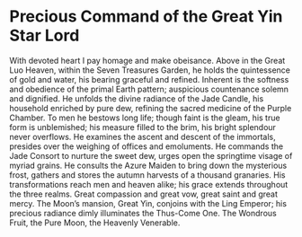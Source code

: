 # Precious Command of the Great Yin Star Lord

With devoted heart I pay homage and make obeisance. Above in the Great Luo Heaven, within the Seven Treasures Garden, he holds the quintessence of gold and water, his bearing graceful and refined. Inherent is the softness and obedience of the primal Earth pattern; auspicious countenance solemn and dignified. He unfolds the divine radiance of the Jade Candle, his household enriched by pure dew, refining the sacred medicine of the Purple Chamber. To men he bestows long life; though faint is the gleam, his true form is unblemished; his measure filled to the brim, his bright splendour never overflows. He examines the ascent and descent of the immortals, presides over the weighing of offices and emoluments. He commands the Jade Consort to nurture the sweet dew, urges open the springtime visage of myriad grains. He consults the Azure Maiden to bring down the mysterious frost, gathers and stores the autumn harvests of a thousand granaries. His transformations reach men and heaven alike; his grace extends throughout the three realms. Great compassion and great vow, great saint and great mercy. The Moon’s mansion, Great Yin, conjoins with the Ling Emperor; his precious radiance dimly illuminates the Thus-Come One. The Wondrous Fruit, the Pure Moon, the Heavenly Venerable.
